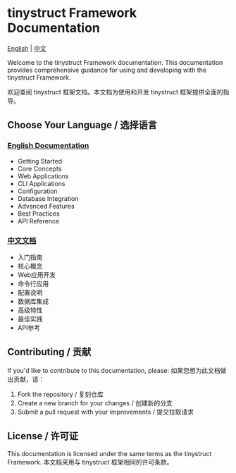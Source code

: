# tinystruct Framework Documentation

[English](en/) | [中文](zh/)

Welcome to the tinystruct Framework documentation. This documentation provides comprehensive guidance for using and developing with the tinystruct Framework.

欢迎查阅 tinystruct 框架文档。本文档为使用和开发 tinystruct 框架提供全面的指导。

## Choose Your Language / 选择语言

### [English Documentation](en/)
- Getting Started
- Core Concepts
- Web Applications
- CLI Applications
- Configuration
- Database Integration
- Advanced Features
- Best Practices
- API Reference

### [中文文档](zh/)
- 入门指南
- 核心概念
- Web应用开发
- 命令行应用
- 配置说明
- 数据库集成
- 高级特性
- 最佳实践
- API参考

## Contributing / 贡献

If you'd like to contribute to this documentation, please:
如果您想为此文档做出贡献，请：

1. Fork the repository / 复刻仓库
2. Create a new branch for your changes / 创建新的分支
3. Submit a pull request with your improvements / 提交拉取请求

## License / 许可证

This documentation is licensed under the same terms as the tinystruct Framework.
本文档采用与 tinystruct 框架相同的许可条款。